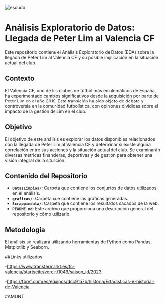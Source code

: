 

![escudo](img/a.jpg)


# Análisis Exploratorio de Datos: Llegada de Peter Lim al Valencia CF

Este repositorio contiene el Análisis Exploratorio de Datos (EDA) sobre la llegada de Peter Lim al Valencia CF y su posible implicación en la situación actual del club.

## Contexto

El Valencia CF, uno de los clubes de fútbol más emblemáticos de España, ha experimentado cambios significativos desde la adquisición por parte de Peter Lim en el año 2019. Esta transición ha sido objeto de debate y controversia en la comunidad futbolística, con opiniones divididas sobre el impacto de la gestión de Lim en el club.

## Objetivo

El objetivo de este análisis es explorar los datos disponibles relacionados con la llegada de Peter Lim al Valencia CF y determinar si existe alguna correlación entre sus acciones y la situación actual del club. Se examinarán diversas métricas financieras, deportivas y de gestión para obtener una visión integral de la situación.

## Contenido del Repositorio

- **`DatasLimpios/`**: Carpeta que contiene los conjuntos de datos utilizados en el análisis.
- **`graficas/`**: Carpeta que contiene las gráficas generadas.
- **`Scrappindata/`**: Carpeta que contiene los resultados sacados de la web.
- **`README.md`**: Este archivo que proporciona una descripción general del repositorio y cómo utilizarlo.

## Metodología

El análisis se realizará utilizando herramientas de Python como Pandas, Matplotlib y Seaborn. 

##Links utilizados

-https://www.transfermarkt.es/fc-valencia/startseite/verein/1049/saison_id/2023

-https://fbref.com/es/equipos/dcc91a7b/historia/Estadisticas-e-historial-de-Valencia

#AMUNT




